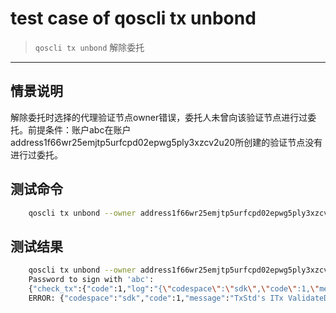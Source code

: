 # test case of qoscli tx unbond

> `qoscli tx unbond` 解除委托

---

## 情景说明

解除委托时选择的代理验证节点owner错误，委托人未曾向该验证节点进行过委托。前提条件：账户abc在账户address1f66wr25emjtp5urfcpd02epwg5ply3xzcv2u20所创建的验证节点没有进行过委托。

## 测试命令

```bash
    qoscli tx unbond --owner address1f66wr25emjtp5urfcpd02epwg5ply3xzcv2u20 --delegator abc --tokens 100
```

## 测试结果

```bash
    qoscli tx unbond --owner address1f66wr25emjtp5urfcpd02epwg5ply3xzcv2u20 --delegator abc --tokens 100
    Password to sign with 'abc':
    {"check_tx":{"code":1,"log":"{\"codespace\":\"sdk\",\"code\":1,\"message\":\"TxStd's ITx ValidateData error:  ERROR:\\nCodespace: stake\\nCode: 501\\nMessage: \\\"delegator not delegate the owner's validator\\\"\\n\"}","gasWanted":"100000","gasUsed":"3687"},"deliver_tx":{},"hash":"2C0CC1B10ACB24FBAC3CD25F40D24448512EC3397770064CEE5292067858755C","height":"0"}
    ERROR: {"codespace":"sdk","code":1,"message":"TxStd's ITx ValidateData error:  ERROR:\nCodespace: stake\nCode: 501\nMessage: \"delegator not delegate the owner's validator\"\n"}
```
